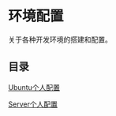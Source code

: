 # 环境配置

关于各种开发环境的搭建和配置。

## 目录

[Ubuntu个人配置](https://github.com/CnLzh/NoteBook/tree/main/Memorandum/Environment/Ubuntu)

[Server个人配置](https://github.com/CnLzh/NoteBook/tree/main/Memorandum/Environment/Server)